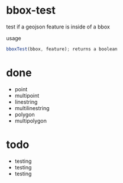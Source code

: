 bbox-test
===

test if a geojson feature is inside of a bbox


usage

```js
bboxTest(bbox, feature); returns a boolean
```

done
===

- point
- multipoint
- linestring
- multilinestring
- polygon
- multipolygon

todo
===

- testing
- testing
- testing